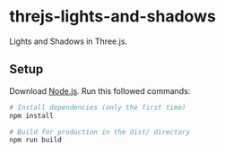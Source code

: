 # threjs-lights-and-shadows
Lights and Shadows in Three.js.

## Setup
Download [Node.js](https://nodejs.org/).
Run this followed commands:

``` bash
# Install dependencies (only the first time)
npm install

# Build for production in the dist/ directory
npm run build
```